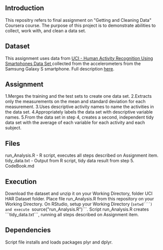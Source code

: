 ## Introduction

This repositry refers to final assignment on "Getting and Cleaning Data" Coursera course.
The purpose of this project is to demonstrate abilities to collect, work with, and clean a data set.

## Dataset

This assignment uses data from <a href="https://d396qusza40orc.cloudfront.net/getdata%2Fprojectfiles%2FUCI%20HAR%20Dataset.zip">UCI - Human Activity Recognition Using Smartphones Data Set </a> collected from the accelerometers from the Samsung Galaxy S smartphone. Full description <a href="http://archive.ics.uci.edu/ml/datasets/Human+Activity+Recognition+Using+Smartphones">here</a>.

## Assignment

1.Merges the training and the test sets to create one data set.
2.Extracts only the measurements on the mean and standard deviation for each measurement.
3.Uses descriptive activity names to name the activities in the data set.
4.Appropriately labels the data set with descriptive variable names.
5.From the data set in step 4, creates a second, independent tidy data set with the average of each variable for each activity and each subject.

## Files

run_Analysis.R - R script, executes all steps described on Assignment item.
tidy_data.txt - Output from R script, tidy data result from step 5.
CodeBook.md

## Execution

Download the dataset and unzip it on your Working Directory, folder UCI HAR Dataset folder.
Place file run_Analysis.R from this repository on your Working Directory.
On RStudio, setup your Working Directory (```setwd´´´) and execute ```source("run_Analysis.R")´´´.
Script run_Analysis.R creates ```tidy_data.txt´´´, running all steps described on Assignment item.

## Dependencies
Script file installs and loads packages plyr and dplyr. 